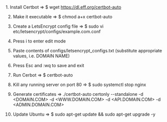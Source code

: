 1. Install Certbot =&gt; $ wget https://dl.eff.org/certbot-auto

2. Make it executable =&gt; $ chmod a+x certbot-auto

3. Create a LetsEncrypt config file =&gt; $ sudo vi etc/letsencrypt/configs/example.com.conf

4. Press i to enter edit mode

5. Paste contents of configs/letsencrypt_configs.txt (substitute appropriate values, i.e. DOMAIN NAME)

6. Press Esc and :wq to save and exit

7. Run Cerbot =&gt; $ certbot-auto

8. Kill any running server on port 80 =&gt; $ sudo systemctl stop nginx

9. Generate certificates =&gt; ./certbot-auto certonly --standalone -d &lt;DOMAIN.COM&gt; -d &lt;WWW.DOMAIN.COM&gt; -d &lt;API.DOMAIN.COM&gt; -d &lt;ADMIN.DOMAIN.COM&gt;

10. Update Ubuntu =&gt; $ sudo apt-get update && sudo apt-get upgrade -y
